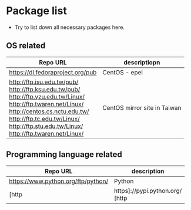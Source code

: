 # Package list 
- Try to list down all necessary packages here.

## OS related
| Repo URL | descriptiopn |
|---|---|
| https://dl.fedoraproject.org/pub | CentOS - epel |
| http://ftp.isu.edu.tw/pub/<br />http://ftp.ksu.edu.tw/pub/<br />http://ftp.yzu.edu.tw/Linux/<br />http://ftp.twaren.net/Linux/<br > http://centos.cs.nctu.edu.tw/<br >http://ftp.tc.edu.tw/Linux/<br >http://ftp.stu.edu.tw/Linux/<br >http://ftp.twaren.net/Linux/ | CentOS mirror site in Taiwan |

## Programming language related
| Repo URL | description |
|--|--|
| https://www.python.org/ftp/python/ | Python |
| [http|https]://pypi.python.org/<br />[http|https]://pypi.fcio.net/ | pip |

